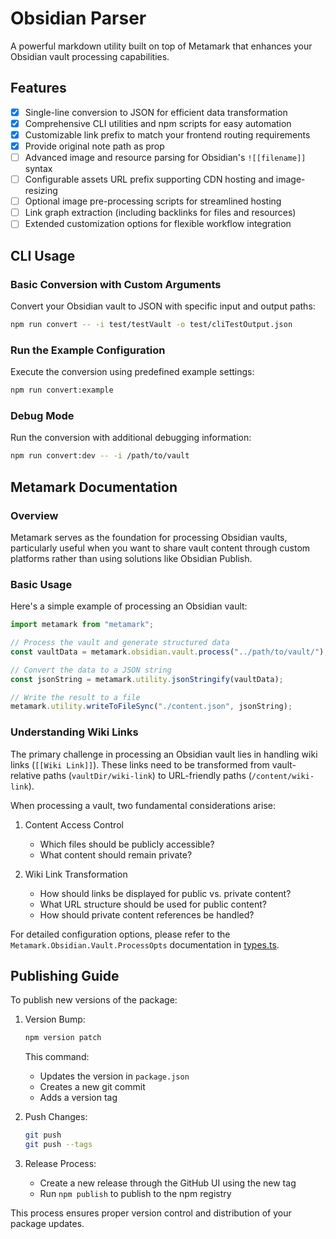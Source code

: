 # Obsidian Parser

A powerful markdown utility built on top of Metamark that enhances your Obsidian vault processing capabilities.

## Features

- [x] Single-line conversion to JSON for efficient data transformation
- [x] Comprehensive CLI utilities and npm scripts for easy automation
- [x] Customizable link prefix to match your frontend routing requirements
- [x] Provide original note path as prop
- [ ] Advanced image and resource parsing for Obsidian's `![[filename]]` syntax
- [ ] Configurable assets URL prefix supporting CDN hosting and image-resizing
- [ ] Optional image pre-processing scripts for streamlined hosting
- [ ] Link graph extraction (including backlinks for files and resources)
- [ ] Extended customization options for flexible workflow integration

## CLI Usage

### Basic Conversion with Custom Arguments

Convert your Obsidian vault to JSON with specific input and output paths:

```bash
npm run convert -- -i test/testVault -o test/cliTestOutput.json
```

### Run the Example Configuration

Execute the conversion using predefined example settings:

```bash
npm run convert:example
```

### Debug Mode

Run the conversion with additional debugging information:

```bash
npm run convert:dev -- -i /path/to/vault
```

## Metamark Documentation

### Overview

Metamark serves as the foundation for processing Obsidian vaults, particularly useful when you want to share vault content through custom platforms rather than using solutions like Obsidian Publish.

### Basic Usage

Here's a simple example of processing an Obsidian vault:

```typescript
import metamark from "metamark";

// Process the vault and generate structured data
const vaultData = metamark.obsidian.vault.process("../path/to/vault/");

// Convert the data to a JSON string
const jsonString = metamark.utility.jsonStringify(vaultData);

// Write the result to a file
metamark.utility.writeToFileSync("./content.json", jsonString);
```

### Understanding Wiki Links

The primary challenge in processing an Obsidian vault lies in handling wiki links (`[[Wiki Link]]`). These links need to be transformed from vault-relative paths (`vaultDir/wiki-link`) to URL-friendly paths (`/content/wiki-link`).

When processing a vault, two fundamental considerations arise:

1. Content Access Control

   - Which files should be publicly accessible?
   - What content should remain private?

2. Wiki Link Transformation
   - How should links be displayed for public vs. private content?
   - What URL structure should be used for public content?
   - How should private content references be handled?

For detailed configuration options, please refer to the `Metamark.Obsidian.Vault.ProcessOpts` documentation in [types.ts](./src/types.ts).

## Publishing Guide

To publish new versions of the package:

1. Version Bump:

   ```bash
   npm version patch
   ```

   This command:

   - Updates the version in `package.json`
   - Creates a new git commit
   - Adds a version tag

2. Push Changes:

   ```bash
   git push
   git push --tags
   ```

3. Release Process:
   - Create a new release through the GitHub UI using the new tag
   - Run `npm publish` to publish to the npm registry

This process ensures proper version control and distribution of your package updates.
